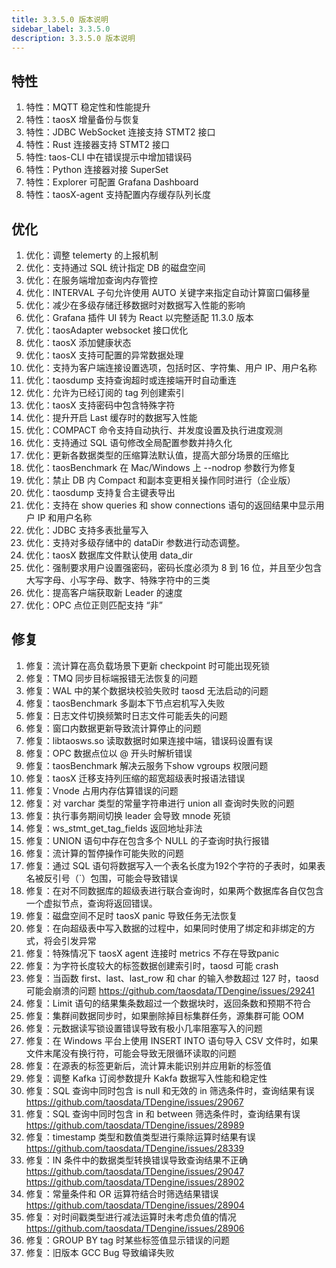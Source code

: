 ```yaml
---
title: 3.3.5.0 版本说明
sidebar_label: 3.3.5.0
description: 3.3.5.0 版本说明
---
```


## 特性
  1. 特性：MQTT 稳定性和性能提升 
  2. 特性：taosX 增量备份与恢复 
  3. 特性：JDBC WebSocket 连接支持 STMT2 接口 
  4. 特性：Rust 连接器支持 STMT2 接口 
  5. 特性: taos-CLI 中在错误提示中增加错误码 
  6. 特性：Python 连接器对接 SuperSet 
  7. 特性：Explorer 可配置 Grafana Dashboard 
  8. 特性：taosX-agent 支持配置内存缓存队列长度 

## 优化
  1. 优化：调整 telemerty 的上报机制 
  2. 优化：支持通过 SQL 统计指定 DB 的磁盘空间 
  3. 优化：在服务端增加查询内存管控 
  4. 优化：INTERVAL 子句允许使用 AUTO 关键字来指定自动计算窗口偏移量 
  5. 优化：减少在多级存储迁移数据时对数据写入性能的影响 
  6. 优化：Grafana 插件 UI 转为 React 以完整适配 11.3.0 版本 
  7. 优化：taosAdapter websocket 接口优化 
  8. 优化：taosX 添加健康状态 
  9. 优化：taosX 支持可配置的异常数据处理 
 10. 优化：支持为客户端连接设置选项，包括时区、字符集、用户 IP、用户名称 
 11. 优化：taosdump 支持查询超时或连接端开时自动重连 
 12. 优化：允许为已经订阅的 tag 列创建索引 
 13. 优化：taosX 支持密码中包含特殊字符 
 14. 优化：提升开启 Last 缓存时的数据写入性能 
 15. 优化：COMPACT 命令支持自动执行、并发度设置及执行进度观测 
 16. 优化：支持通过 SQL 语句修改全局配置参数并持久化 
 17. 优化：更新各数据类型的压缩算法默认值，提高大部分场景的压缩比 
 18. 优化：taosBenchmark 在 Mac/Windows 上 --nodrop 参数行为修复 
 19. 优化：禁止 DB 内 Compact 和副本变更相关操作同时进行（企业版） 
 20. 优化：taosdump 支持复合主键表导出 
 21. 优化：支持在 show queries 和 show connections 语句的返回结果中显示用户 IP 和用户名称 
 22. 优化：JDBC 支持多表批量写入 
 23. 优化：支持对多级存储中的 dataDir 参数进行动态调整。 
 24. 优化：taosX 数据库文件默认使用 data_dir  
 25. 优化：强制要求用户设置强密码，密码长度必须为 8 到 16 位，并且至少包含大写字母、小写字母、数字、特殊字符中的三类 
 26. 优化：提高客户端获取新 Leader 的速度 
 27. 优化：OPC 点位正则匹配支持 “非” 

## 修复
  1. 修复：流计算在高负载场景下更新 checkpoint 时可能出现死锁 
  2. 修复：TMQ 同步目标端报错无法恢复的问题 
  3. 修复：WAL 中的某个数据块校验失败时 taosd 无法启动的问题 
  4. 修复：taosBenchmark 多副本下节点宕机写入失败 
  5. 修复：日志文件切换频繁时日志文件可能丢失的问题 
  6. 修复：窗口内数据更新导致流计算停止的问题 
  7. 修复：libtaosws.so 读取数据时如果连接中端，错误码设置有误 
  8. 修复：OPC 数据点位以 @ 开头时解析错误 
  9. 修复：taosBenchmark 解决云服务下show vgroups 权限问题 
 10. 修复：taosX 迁移支持列压缩的超宽超级表时报语法错误 
 11. 修复：Vnode 占用内存估算错误的问题 
 12. 修复：对 varchar 类型的常量字符串进行 union all 查询时失败的问题 
 13. 修复：执行事务期间切换 leader 会导致 mnode 死锁 
 14. 修复：ws_stmt_get_tag_fields 返回地址非法 
 15. 修复：UNION 语句中存在包含多个 NULL 的子查询时执行报错 
 16. 修复：流计算的暂停操作可能失败的问题 
 17. 修复：通过 SQL 语句将数据写入一个表名长度为192个字符的子表时，如果表名被反引号（`）包围，可能会导致错误 
 18. 修复：在对不同数据库的超级表进行联合查询时，如果两个数据库各自仅包含一个虚拟节点，查询将返回错误。 
 19. 修复：磁盘空间不足时 taosX panic 导致任务无法恢复 
 20. 修复：在向超级表中写入数据的过程中，如果同时使用了绑定和非绑定的方式，将会引发异常 
 21. 修复：特殊情况下 taosX agent 连接时 metrics 不存在导致panic 
 22. 修复：为字符长度较大的标签数据创建索引时，taosd 可能 crash 
 23. 修复：当函数 first、last、last_row 和 char 的输入参数超过 127 时，taosd 可能会崩溃的问题 https://github.com/taosdata/TDengine/issues/29241
 24. 修复：Limit 语句的结果集条数超过一个数据块时，返回条数和预期不符合 
 25. 修复：集群间数据同步时，如果删除掉目标集群任务，源集群可能 OOM 
 26. 修复：元数据读写锁设置错误导致有极小几率阻塞写入的问题 
 27. 修复：在 Windows 平台上使用 INSERT INTO 语句导入 CSV 文件时，如果文件末尾没有换行符，可能会导致无限循环读取的问题 
 28. 修复：在源表的标签更新后，流计算未能识别并应用新的标签值 
 29. 修复：调整 Kafka 订阅参数提升 Kakfa 数据写入性能和稳定性 
 30. 修复：SQL 查询中同时包含 is null 和无效的 in 筛选条件时，查询结果有误 https://github.com/taosdata/TDengine/issues/29067
 31. 修复：SQL 查询中同时包含 in 和 between 筛选条件时，查询结果有误 https://github.com/taosdata/TDengine/issues/28989
 32. 修复：timestamp 类型和数值类型进行乘除运算时结果有误 https://github.com/taosdata/TDengine/issues/28339
 33. 修复：IN 条件中的数据类型转换错误导致查询结果不正确 https://github.com/taosdata/TDengine/issues/29047 https://github.com/taosdata/TDengine/issues/28902
 34. 修复：常量条件和 OR 运算符结合时筛选结果错误 https://github.com/taosdata/TDengine/issues/28904
 35. 修复：对时间戳类型进行减法运算时未考虑负值的情况 https://github.com/taosdata/TDengine/issues/28906
 36. 修复：GROUP BY tag 时某些标签值显示错误的问题 
 37. 修复：旧版本 GCC Bug 导致编译失败 

